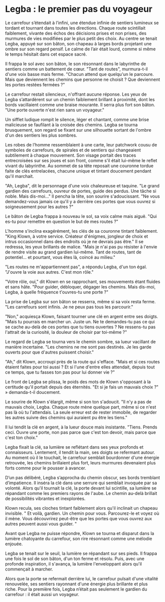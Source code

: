 # Legba : le premier pas du voyageur

Le carrefour s’étendait à l’infini, une étendue infinie de sentiers lumineux se tordant et tournant dans toutes les directions. Chaque route scintillait faiblement, vivante des échos des décisions prises et non prises, des murmures de vies modifiées par le plus petit des choix. Au centre se tenait Legba, appuyé sur son bâton, son chapeau à larges bords projetant une ombre sur son regard pensif. Le calme de l’air était lourd, comme si même le temps hésitait dans cet espace sacré.

Il frappa le sol avec son bâton, le son résonnant dans le labyrinthe de sentiers comme un battement de cœur. "Tant de routes", murmura-t-il d'une voix basse mais ferme. "Chacun attend que quelqu'un le parcoure. Mais que deviennent les chemins que personne ne choisit ? Que deviennent les portes restées fermées ?"

Le carrefour restait silencieux, n'offrant aucune réponse. Les yeux de Legba s’attardèrent sur un chemin faiblement brillant à proximité, dont les bords vacillaient comme une braise mourante. Il serra plus fort son bâton. "Une porte ouverte n'est rien sans un voyageur."

Un sifflet ludique rompit le silence, léger et chantant, comme une brise malicieuse se faufilant à la croisée des chemins. Legba se tourna brusquement, son regard se fixant sur une silhouette sortant de l'ombre d'un des sentiers les plus sombres.

Les robes de l’homme ressemblaient à une carte, leur patchwork cousu de symboles de carrefours, de spirales et de sentiers qui changeaient subtilement à chaque mouvement. Son visage portait des traces entrecroisées sur ses joues et son front, comme s'il était lui-même le reflet vivant du labyrinthe. Au sommet de sa tête reposait une couronne tordue faite de clés entrelacées, chacune unique et tintant doucement pendant qu'il marchait.

"Ah, Legba", dit le personnage d'une voix chaleureuse et taquine. "Le grand gardien des carrefours, ouvreur de portes, guide des perdus. Une tâche si noble. Mais dis-moi…" Il pencha la tête, son sourire s'adoucissant. "Ne vous demandez-vous jamais ce qu'il y a derrière ces portes que vous ouvrez si soigneusement pour les autres ?"

Le bâton de Legba frappa à nouveau le sol, sa voix calme mais aiguë. "Qui es-tu pour remettre en question le but de mes routes ?"

L'homme s'inclina exagérément, les clés de sa couronne tintant faiblement. "King Klown, à votre service. Créateur d'énigmes, jongleur de choix et intrus occasionnel dans des endroits où je ne devrais pas être." Il se redressa, les yeux brillants de malice. "Mais je n'ai pas pu résister à l'envie de rendre visite au grand gardien lui-même. Tant de routes, tant de potentiel... et pourtant, vous êtes là, coincé au milieu."

"Les routes ne m'appartiennent pas", a répondu Legba, d'un ton égal. "J'ouvre la voie aux autres. C'est mon rôle."

"Votre rôle, oui," dit Klown en se rapprochant, ses mouvements étant fluides et sans hâte. "Pour guider, débloquer, dégager les chemins. Mais dis-moi, Legba, à quelle fréquence t'ouvres-tu une porte ?"

La prise de Legba sur son bâton se resserra, même si sa voix resta ferme. "Les carrefours sont infinis. Je ne peux pas tous les parcourir."

"Non," acquiesça Klown, faisant tourner une clé en argent entre ses doigts. "Mais tu pourrais en marcher un. Juste un. Ne te demandes-tu pas ce qui se cache au-delà de ces portes que tu tiens ouvertes ? Ne ressens-tu pas l'attrait de la curiosité, la douleur de choisir par toi-même ?"

Le regard de Legba se tourna vers le chemin sombre, sa lueur vacillant de manière incertaine. "Les chemins ne me sont pas destinés. Je les garde ouverts pour que d'autres puissent choisir."

"Ah," dit Klown, accroupi près de la route qui s'efface. "Mais et si ces routes étaient faites pour toi aussi ? Et si l'une d'entre elles attendait, depuis tout ce temps, que tu fasses ton pas pour lui donner vie ?"

Le front de Legba se plissa, le poids des mots de Klown s'opposant à la certitude qu'il portait depuis des éternités. "Et si je fais un mauvais choix ?" » demanda-t-il doucement.

Le sourire de Klown s'élargit, même si son ton s'adoucit. "Il n'y a pas de mauvais choix, Legba. Chaque route mène quelque part, même si ce n'est pas là où tu l'attendais. La seule erreur est de rester immobile, de regarder les autres suivre des chemins qui auraient pu être les tiens."

Il lui tendit la clé en argent, à la lueur douce mais insistante. "Tiens. Prends ceci. Ouvre une porte, non pas parce que c'est ton devoir, mais parce que c'est ton choix."

Legba fixait la clé, sa lumière se reflétant dans ses yeux profonds et connaisseurs. Lentement, il tendit la main, ses doigts se refermant autour. Au moment où il le touchait, le carrefour semblait bourdonner d'une énergie retrouvée, les chemins brillaient plus fort, leurs murmures devenaient plus forts comme pour le pousser à avancer.

D’un pas délibéré, Legba s’approcha du chemin obscur, ses bords tremblant d’impatience. Il inséra la clé dans une serrure qui semblait invoquée par sa volonté. Alors qu'il tournait la clé, la porte devant lui scintille, sa lumière se répandant comme les premiers rayons de l'aube. Le chemin au-delà brillait de possibilités vibrantes et inexplorées.

Klown recula, ses cloches tintant faiblement alors qu'il inclinait un chapeau invisible. " Et voilà, gardien. Un chemin pour vous. Parcourez-le et voyez où il mène. Vous découvrirez peut-être que les portes que vous ouvrez aux autres peuvent aussi vous guider. "

Avant que Legba ne puisse répondre, Klown se tourna et disparut dans la lumière chatoyante du carrefour, son rire résonnant comme une mélodie enjouée.

Legba se tenait sur le seuil, la lumière se répandant sur ses pieds. Il frappa une fois le sol de son bâton, d'un ton ferme et résolu. Puis, avec une profonde inspiration, il s'avança, la lumière l'enveloppant alors qu'il commençait à marcher.

Alors que la porte se refermait derrière lui, le carrefour pulsait d'une vitalité renouvelée, ses sentiers rayonnant d'une énergie plus brillante et plus riche. Pour la première fois, Legba n’était pas seulement le gardien du carrefour : il était aussi un voyageur.